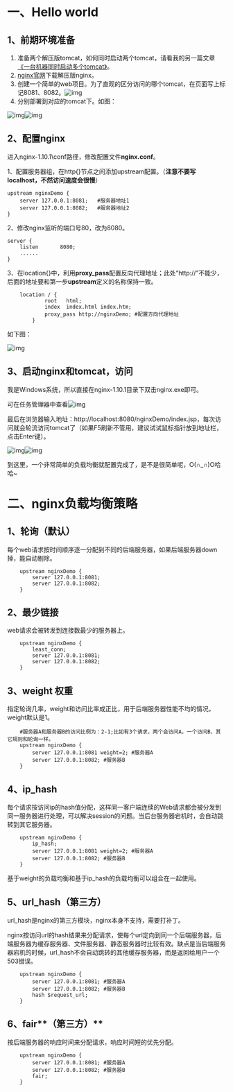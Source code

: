 # 一、Hello world

## 1、前期环境准备

1. 准备两个解压版tomcat，如何同时启动两个tomcat，请看我的另一篇文章[《一台机器同时启动多个tomcat》](https://link.juejin.im/?target=https%3A%2F%2Fmy.oschina.net%2Fbgq365%2Fblog%2F870155)。
2. [nginx官网](https://link.juejin.im/?target=http%3A%2F%2Fnginx.org%2Fen%2Fdownload.html)下载解压版nginx。
3. 创建一个简单的web项目。为了直观的区分访问的哪个tomcat，在页面写上标记8081、8082。![img](https://user-gold-cdn.xitu.io/2017/4/1/71ba29e97c2168a6ae386af8b58ba431.png?imageView2/0/w/1280/h/960/format/webp/ignore-error/1)
4. 分别部署到对应的tomcat下。如图：

![img](https://user-gold-cdn.xitu.io/2017/4/1/286bfd0c30b79d97eccd40cec0e68d14.png?imageView2/0/w/1280/h/960/format/webp/ignore-error/1)![img](https://user-gold-cdn.xitu.io/2017/4/1/eda34ac4614c87d53ffc6af060efd932.png?imageView2/0/w/1280/h/960/format/webp/ignore-error/1)

## 2、配置nginx

进入nginx-1.10.1\conf路径，修改配置文件**nginx.conf**。

1、配置服务器组，在http{}节点之间添加upstream配置。（**注意不要写localhost，不然访问速度会很慢**）

```
upstream nginxDemo {
    server 127.0.0.1:8081;   #服务器地址1
    server 127.0.0.1:8082;   #服务器地址2
}
```

2、修改nginx监听的端口号80，改为8080。

```
server {
    listen       8080;
    ......
}
```

3、在location\{}中，利用**proxy_pass**配置反向代理地址；此处“http://”不能少，后面的地址要和第一步**upstream**定义的名称保持一致。

```
    location / {
            root   html;
            index  index.html index.htm;
            proxy_pass http://nginxDemo; #配置方向代理地址
        }
```

如下图：

![img](https://user-gold-cdn.xitu.io/2017/4/1/1dac2760166a4e6bb11c979e406a0f4a.png?imageView2/0/w/1280/h/960/format/webp/ignore-error/1)

## 3、启动nginx和tomcat，访问

我是Windows系统，所以直接在nginx-1.10.1目录下双击nginx.exe即可。

可在任务管理器中查看![img](https://user-gold-cdn.xitu.io/2017/4/1/d41da484bccc2d5b975e3ddefc56a881.png?imageView2/0/w/1280/h/960/format/webp/ignore-error/1)

最后在浏览器输入地址：http://localhost:8080/nginxDemo/index.jsp，每次访问就会轮流访问tomcat了（如果F5刷新不管用，建议试试鼠标指针放到地址栏，点击Enter键）。

![img](https://user-gold-cdn.xitu.io/2017/4/1/b9c96ed846fa936bf43cab95f408dc37.png?imageView2/0/w/1280/h/960/format/webp/ignore-error/1)![img](https://user-gold-cdn.xitu.io/2017/4/1/62653335672cb7f4cc55aa7d00576e24.png?imageView2/0/w/1280/h/960/format/webp/ignore-error/1)

到这里，一个非常简单的负载均衡就配置完成了，是不是很简单呢，O(∩_∩)O哈哈~

# 二、nginx负载均衡策略

## 1、轮询（默认）

每个web请求按时间顺序逐一分配到不同的后端服务器，如果后端服务器down掉，能自动剔除。

```
    upstream nginxDemo {
        server 127.0.0.1:8081;
        server 127.0.0.1:8082;
    }
```

## 2、最少链接

web请求会被转发到连接数最少的服务器上。

```
    upstream nginxDemo {
        least_conn;
        server 127.0.0.1:8081;
        server 127.0.0.1:8082;
    }
```

## 3、**weight 权重**

指定轮询几率，weight和访问比率成正比，用于后端服务器性能不均的情况，weight默认是1。

```
    #服务器A和服务器B的访问比例为：2-1;比如有3个请求，两个会访问A，一个访问B，其它规则和轮询一样。
    upstream nginxDemo {
        server 127.0.0.1:8081 weight=2; #服务器A
        server 127.0.0.1:8082; #服务器B
    }
```

## 4、ip_hash

每个请求按访问ip的hash值分配，这样同一客户端连续的Web请求都会被分发到同一服务器进行处理，可以解决session的问题。当后台服务器宕机时，会自动跳转到其它服务器。

```
    upstream nginxDemo {
        ip_hash;
        server 127.0.0.1:8081 weight=2; #服务器A
        server 127.0.0.1:8082; #服务器B
    }
```

基于weight的负载均衡和基于ip_hash的负载均衡可以组合在一起使用。

## 5、url_hash（第三方）

url_hash是nginx的第三方模块，nginx本身不支持，需要打补丁。

nginx按访问url的hash结果来分配请求，使每个url定向到同一个后端服务器，后端服务器为缓存服务器、文件服务器、静态服务器时比较有效。缺点是当后端服务器宕机的时候，url_hash不会自动跳转的其他缓存服务器，而是返回给用户一个503错误。

```
    upstream nginxDemo {
        server 127.0.0.1:8081; #服务器A
        server 127.0.0.1:8082; #服务器B
        hash $request_url;
    }
```

## 6、fair**（第三方）**

按后端服务器的响应时间来分配请求，响应时间短的优先分配。

```
    upstream nginxDemo {
        server 127.0.0.1:8081; #服务器A
        server 127.0.0.1:8082; #服务器B
        fair;
    }
```